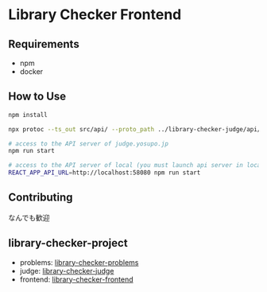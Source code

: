 # Library Checker Frontend

## Requirements

- npm
- docker

## How to Use

```sh
npm install

npx protoc --ts_out src/api/ --proto_path ../library-checker-judge/api/proto ../library-checker-judge/api/proto/library_checker.proto

# access to the API server of judge.yosupo.jp
npm run start

# access to the API server of local (you must launch api server in local)
REACT_APP_API_URL=http://localhost:58080 npm run start
```

## Contributing

なんでも歓迎

## library-checker-project

- problems: [library-checker-problems](https://github.com/yosupo06/library-checker-problems)
- judge: [library-checker-judge](https://github.com/yosupo06/library-checker-judge)
- frontend: [library-checker-frontend](https://github.com/yosupo06/library-checker-frontend)
